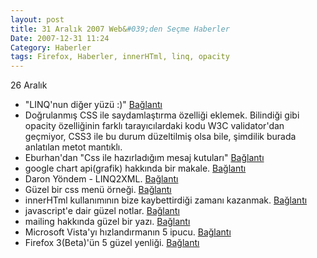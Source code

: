 ```yaml
---
layout: post
title: 31 Aralık 2007 Web&#039;den Seçme Haberler
Date: 2007-12-31 11:24
Category: Haberler
tags: Firefox, Haberler, innerHTml, linq, opacity
---
```


26 Aralık


-   "LINQ'nun diğer yüzü :)" [Bağlantı][]
-   Doğrulanmış CSS ile saydamlaştırma özelliği eklemek. Bilindiği gibi
    opacity özelliğinin farklı tarayıcılardaki kodu W3C validator'dan
    geçmiyor, CSS3 ile bu durum düzeltilmiş olsa bile, şimdilik burada
    anlatılan metot mantıklı.
-   Eburhan'dan "Css ile hazırladığım mesaj kutuları" [Bağlantı][2]
-   google chart api(grafik) hakkında bir makale. [Bağlantı][3]
-   Daron Yöndem - LINQ2XML. [Bağlantı][4]
-   Güzel bir css menü örneği. [Bağlantı][5]
-   innerHTml kullanımının bize kaybettirdiği zamanı kazanmak.
    [Bağlantı][6]
-   javascript'e dair güzel notlar. [Bağlantı][7]
-   mailing hakkında güzel bir yazı. [Bağlantı][8]
-   Microsoft Vista'yı hızlandırmanın 5 ipucu. [Bağlantı][9]
-   Firefox 3(Beta)'ün 5 güzel yenliği. [Bağlantı][10]


  [Bağlantı]: http://daron.yondem.com/tr/PermaLink.aspx?guid=86729470-1741-4039-8fe4-b66371f1b2cf
    "LINQ"
  [2]: http://www.eburhan.com/css-ile-hazirladigim-mesaj-kutulari/
    "mesaj kutuları"
  [3]: http://techtracer.com/2007/12/17/the-power-of-google-chart-api/
    "google chart api"
  [4]: http://daron.yondem.com/tr/PermaLink.aspx?guid=3dc9614e-471c-4c41-ad54-d7c2276b15a7
    "LINQ"
  [5]: http://www.3point7designs.com/blog/2007/12/22/advanced-css-menu-trick/
    "css menü"
  [6]: http://ajaxian.com/archives/replacehtml-for-when-innerhtml-dogs-you-down
    "innerHtml"
  [7]: http://www.456bereastreet.com/archive/200711/the_rules_of_unobtrusive_javascript/
    "javascript ipuçları"
  [8]: http://www.37signals.com/svn/posts/604-navigating-the-html-email-jungle
    "mailing"
  [9]: http://www.funtechtalk.com/5-ways-to-speed-up-windows-vista/
    "Vista"
  [10]: http://www.computerworld.com/action/article.do?command=viewArticleBasic&articleId=9054138
    "Firefox 3 Beta"
